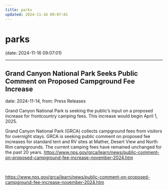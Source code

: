 ```yaml
---
title: parks
updated: 2024-11-16 09:07:01
---
```


# parks

(date: 2024-11-16 09:07:01)

---

## Grand Canyon National Park Seeks Public Comment on Proposed Campground Fee Increase

date: 2024-11-14, from: Press Releases

Grand Canyon National Park is seeking the public’s input on a proposed increase for frontcountry camping fees. This increase would begin April 1, 2025.

Grand Canyon National Park (GRCA) collects campground fees from visitors for overnight stays. GRCA is seeking public comment on proposed fee increases for standard tent and RV sites at Mather, Desert View and North Rim campgrounds. The current camping fees have remained unchanged for the past 20 years. https://www.nps.gov/grca/learn/news/public-comment-on-proposed-campground-fee-increase-november-2024.htm 

<br> 

<https://www.nps.gov/grca/learn/news/public-comment-on-proposed-campground-fee-increase-november-2024.htm>

